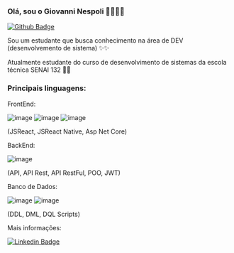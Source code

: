 ### Olá, sou o Giovanni Nespoli 👨‍💻👨‍💻

[![Github Badge](https://img.shields.io/badge/-Github-000?style=flat-square&logo=Github&logoColor=white&link=https://github.com/fagnerpsantos)](https://github.com/GiovanniNespoli)

Sou um estudante que busca conhecimento na área de DEV (desenvolvemento de sistema) ✨✨

Atualmente estudante do curso de desenvolvimento de sistemas da escola técnica SENAI 132 🏫🏫



### Principais linguagens: 

FrontEnd: 

![image](https://img.shields.io/badge/HTML5-E34F26?style=for-the-badge&logo=html5&logoColor=white) ![image](https://img.shields.io/badge/CSS3-1572B6?style=for-the-badge&logo=css3&logoColor=white) ![image](https://img.shields.io/badge/JavaScript-323330?style=for-the-badge&logo=javascript&logoColor=F7DF1E)

(JSReact, JSReact Native, Asp Net Core)

BackEnd:

![image](https://img.shields.io/badge/C%23-239120?style=for-the-badge&logo=c-sharp&logoColor=white)

(API, API Rest, API RestFul, POO, JWT)

Banco de Dados:

![image](https://img.shields.io/badge/Microsoft%20SQL%20Sever-CC2927?style=for-the-badge&logo=microsoft%20sql%20server&logoColor=white) ![image](https://img.shields.io/badge/MongoDB-4EA94B?style=for-the-badge&logo=mongodb&logoColor=white)

(DDL, DML, DQL Scripts)

Mais informações:

[![Linkedin Badge](https://img.shields.io/badge/LinkedIn-0077B5?style=for-the-badge&logo=linkedin&logoColor=white)](https://www.linkedin.com/in/giovanni-nespoli-4b6568216/)

